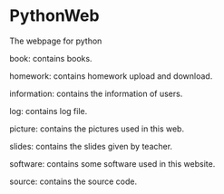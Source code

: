 PythonWeb
=========

The webpage for python

book:
  contains books.

homework:
  contains homework upload and download.

information:
  contains the information of users.

log:
  contains log file.

picture:
  contains the pictures used in this web.

slides:
  contains the slides given by teacher.

software:
  contains some software used in this website.

source:
  contains the source code.
   
